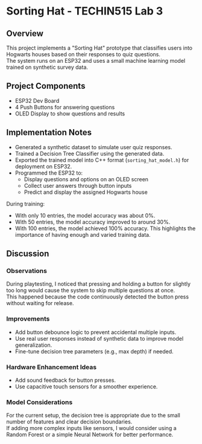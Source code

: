 # Sorting Hat - TECHIN515 Lab 3

## Overview
This project implements a "Sorting Hat" prototype that classifies users into Hogwarts houses based on their responses to quiz questions.  
The system runs on an ESP32 and uses a small machine learning model trained on synthetic survey data.

## Project Components
- ESP32 Dev Board
- 4 Push Buttons for answering questions
- OLED Display to show questions and results

## Implementation Notes
- Generated a synthetic dataset to simulate user quiz responses.
- Trained a Decision Tree Classifier using the generated data.
- Exported the trained model into C++ format (`sorting_hat_model.h`) for deployment on ESP32.
- Programmed the ESP32 to:
  - Display questions and options on an OLED screen
  - Collect user answers through button inputs
  - Predict and display the assigned Hogwarts house

During training:
- With only 10 entries, the model accuracy was about 0%.
- With 50 entries, the model accuracy improved to around 30%.
- With 100 entries, the model achieved 100% accuracy.
This highlights the importance of having enough and varied training data.

## Discussion

### Observations
During playtesting, I noticed that pressing and holding a button for slightly too long would cause the system to skip multiple questions at once.  
This happened because the code continuously detected the button press without waiting for release.

### Improvements
- Add button debounce logic to prevent accidental multiple inputs.
- Use real user responses instead of synthetic data to improve model generalization.
- Fine-tune decision tree parameters (e.g., max depth) if needed.

### Hardware Enhancement Ideas
- Add sound feedback for button presses.
- Use capacitive touch sensors for a smoother experience.

### Model Considerations
For the current setup, the decision tree is appropriate due to the small number of features and clear decision boundaries.  
If adding more complex inputs like sensors, I would consider using a Random Forest or a simple Neural Network for better performance.
